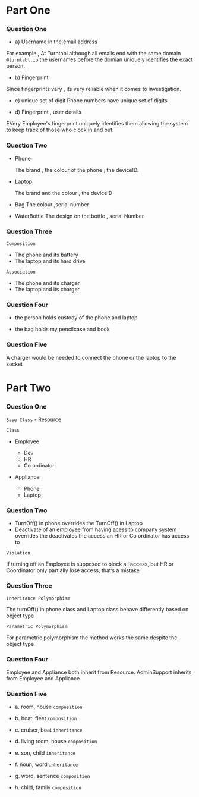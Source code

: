 # Part One
### Question One 
- a) Username in the email address

For example , At Turntabl although all emails end with the same domain `@turntabl.io` the usernames before the domian uniquely identifies the exact person.

- b) Fingerprint

Since fingerprints vary , its very reliable when it comes to investigation.
- c) unique set of digit 
Phone numbers have unique set of digits 

- d) Fingerprint , user details

EVery Employee's fingerprint uniquely identifies them allowing the system to keep track of those who clock in and out.


### Question Two

- Phone

  The brand , the colour of the phone , the deviceID.

- Laptop

  The brand and the colour , the deviceID

- Bag 
  The colour ,serial number

- WaterBottle
  The design on the bottle , serial Number


  
### Question Three 
`Composition`

- The phone and its battery
- The laptop and its hard drive


`Association`
- The phone and its charger
- The laptop and its charger 


### Question Four

- the person holds custody of the phone and laptop

- the bag holds my pencilcase and book



### Question Five 

A charger would be needed to connect the phone or the laptop to the socket 



# Part Two

### Question One

`Base Class` - Resource


`Class`
- Employee

  * Dev
  * HR
  * Co ordinator
- Appliance

  * Phone
  * Laptop


### Question Two

- TurnOff() in phone overrides the TurnOff() in Laptop
- Deactivate of an employee from having acess to company system overrides the deactivates the access an HR or Co ordinator has access to 



`Violation`

If turning off an Employee is supposed to block all access, but HR or Coordinator only partially lose access, that’s a mistake


### Question Three

`Inheritance Polymorphism`

The turnOff() in phone class and Laptop class behave differently based on object type 


`Parametric Polymorphism`

For parametric polymorphism the method works the same despite the object type

### Question Four


Employee and Appliance both inherit from Resource.
AdminSupport inherits from Employee and Appliance 





### Question Five 
- a. room, house    `composition`

- b. boat, fleet      `composition`

- c. cruiser, boat    `inheritance`

- d. living room, house   `composition`

- e. son, child        `inheritance`

- f. noun, word         `inheritance`

- g. word, sentence      `composition`

- h. child, family        `composition`
  








